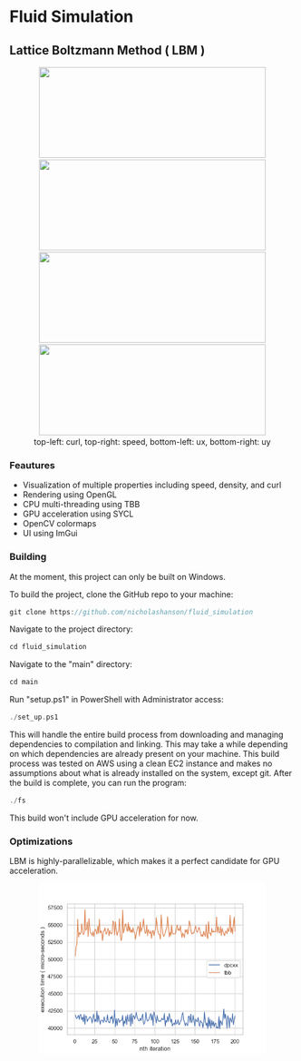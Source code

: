 # Fluid Simulation
## Lattice Boltzmann Method ( LBM )

<p align="center">
  <img src="https://github.com/user-attachments/assets/95214616-9cde-4c26-ab0f-af06f671033e" height="160" width="400">
  <img src="https://github.com/user-attachments/assets/24f21671-62f4-4fb1-8f71-8f834e3fce89" height="160" width="400">
  <br>
  <img src="https://github.com/user-attachments/assets/17f60251-462b-441c-a8e6-456738ee8cfc" height="160" width="400">
  <img src="https://github.com/user-attachments/assets/31d7a299-d3e2-4f0e-9794-5e444115d28e" height="160" width="400">
  <br>
  <span>top-left: curl, top-right: speed, bottom-left: ux, bottom-right: uy</span>
</p>

### Feautures

* Visualization of multiple properties including speed, density, and curl
* Rendering using OpenGL
* CPU multi-threading using TBB
* GPU acceleration using SYCL
* OpenCV colormaps
* UI using ImGui

### Building

At the moment, this project can only be built on Windows.

To build the project, clone the GitHub repo to your machine:
```cpp
git clone https://github.com/nicholashanson/fluid_simulation
```
Navigate to the project directory:
```cpp
cd fluid_simulation
```
Navigate to the "main" directory:
```cpp
cd main
```
Run "setup.ps1" in PowerShell with Administrator access:
```cpp
./set_up.ps1
```
This will handle the entire build process from downloading and managing dependencies to compilation and linking.
This may take a while depending on which dependencies are already present on your machine. This build 
process was tested on AWS using a clean EC2 instance and makes no assumptions about what is already installed on the system, except git. After the build is complete, you can run the program:
```cpp
./fs
```
This build won't include GPU acceleration for now.

### Optimizations

LBM is highly-parallelizable, which makes it a perfect candidate for GPU acceleration.

<p align="center">
  <img src="main/performance_profiling/graphs/performance_collide_and_stream.png" width="400">
</p>


